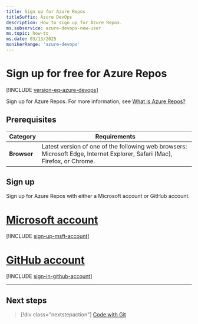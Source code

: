 ```yaml
---
title: Sign up for Azure Repos
titleSuffix: Azure DevOps   
description: How to sign up for Azure Repos. 
ms.subservice: azure-devops-new-user
ms.topic: how-to
ms.date: 03/13/2025
monikerRange: 'azure-devops'
---
```


# Sign up for free for Azure Repos

[!INCLUDE [version-eq-azure-devops](../../includes/version-eq-azure-devops.md)]

Sign up for Azure Repos. For more information, see [What is Azure Repos?](what-is-repos.md)

## Prerequisites

| Category | Requirements |
|--------------|-------------|
|**Browser**| Latest version of one of the following web browsers: Microsoft Edge, Internet Explorer, Safari (Mac), Firefox, or Chrome.|

## Sign up

Sign up for Azure Repos with either a Microsoft account or GitHub account.

# [Microsoft account](#tab/microsoft-account)

[!INCLUDE [sign-up-msft-account](../../includes/sign-up-msft-account.md)]

# [GitHub account](#tab/github-account)

[!INCLUDE [sign-in-github-account](../../includes/sign-in-github-account.md)]

---

## Next steps

> [!div class="nextstepaction"]
> [Code with Git](../../user-guide/code-with-git.md?view=azure-devops&preserve-view=true)
